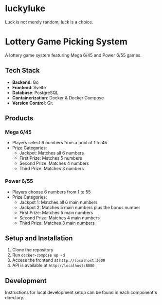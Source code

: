 # luckyluke
Luck is not merely random; luck is a choice.
# Lottery Game Picking System

A lottery game system featuring Mega 6/45 and Power 6/55 games.

## Tech Stack

- **Backend**: Go
- **Frontend**: Svelte
- **Database**: PostgreSQL
- **Containerization**: Docker & Docker Compose
- **Version Control**: Git

## Products

### Mega 6/45
- Players select 6 numbers from a pool of 1 to 45
- Prize Categories:
  - Jackpot: Matches all 6 numbers
  - First Prize: Matches 5 numbers
  - Second Prize: Matches 4 numbers
  - Third Prize: Matches 3 numbers

### Power 6/55
- Players choose 6 numbers from 1 to 55
- Prize Categories:
  - Jackpot 1: Matches all 6 main numbers
  - Jackpot 2: Matches 5 main numbers plus the bonus number
  - First Prize: Matches 5 main numbers
  - Second Prize: Matches 4 main numbers
  - Third Prize: Matches 3 main numbers

## Setup and Installation

1. Clone the repository
2. Run `docker-compose up -d`
3. Access the frontend at `http://localhost:3000`
4. API is available at `http://localhost:8080`

## Development

Instructions for local development setup can be found in each component's directory.
